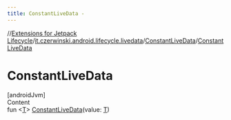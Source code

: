 ```yaml
---
title: ConstantLiveData -
---
```

//[Extensions for Jetpack Lifecycle](../../../index.md)/[it.czerwinski.android.lifecycle.livedata](../index.md)/[ConstantLiveData](index.md)/[ConstantLiveData](-constant-live-data.md)



# ConstantLiveData  
[androidJvm]  
Content  
fun <[T](index.md)> [ConstantLiveData](-constant-live-data.md)(value: [T](index.md))  



